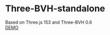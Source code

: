 # Three-BVH-standalone
Based on Three.js 153 and Three-BVH 0.6<br>
<a href="https://raw.githack.com/Oxynt/Three-BVH-standalone/main/">DEMO</a>
